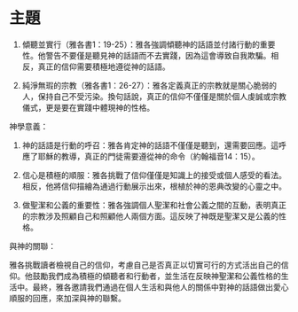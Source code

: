 # 主題

1. 傾聽並實行（雅各書1：19-25）：雅各強調傾聽神的話語並付諸行動的重要性。他警告不要僅是聽見神的話語而不去實踐，因為這會導致自我欺騙。相反，真正的信仰需要積極地遵從神的話語。

2. 純淨無瑕的宗教（雅各書1：26-27）：雅各定義真正的宗教就是關心脆弱的人，保持自己不受污染。換句話說，真正的信仰不僅僅是關於個人虔誠或宗教儀式，更是要在實踐中體現神的性格。

神學意義：

1. 神的話語是行動的呼召：雅各肯定神的話語不僅僅是聽到，還需要回應。這呼應了耶穌的教導，真正的門徒需要遵從神的命令（約翰福音14：15）。

2. 信心是積極的順服：雅各挑戰了信仰僅僅是知識上的接受或個人感受的看法。相反，他將信仰描繪為通過行動展示出來，根植於神的恩典改變的心靈之中。

3. 做聖潔和公義的重要性：雅各強調個人聖潔和社會公義之間的互動，表明真正的宗教涉及照顧自己和照顧他人兩個方面。這反映了神既是聖潔又是公義的性格。

與神的關聯：

雅各挑戰讀者檢視自己的信仰，考慮自己是否真正以切實可行的方式活出自己的信仰。他鼓勵我們成為積極的傾聽者和行動者，並生活在反映神聖潔和公義性格的生活中。最終，雅各邀請我們通過在個人生活和與他人的關係中對神的話語做出愛心順服的回應，來加深與神的聯繫。